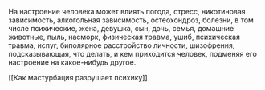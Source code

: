 На настроение человека может влиять погода, стресс, никотиновая зависимость, алкогольная зависимость, остеохондроз, болезни, в том числе психические, жена, девушка, сын, дочь, семья, домашние животные, пыль, насморк, физическая травма, ушиб, психическая травма, испуг, биполярное расстройство личности, шизофрения, подсказывающая, что делать, и кем приходится человек, подменяя его настроение на какое-нибудь другое.

[[Как мастурбация разрушает психику]]